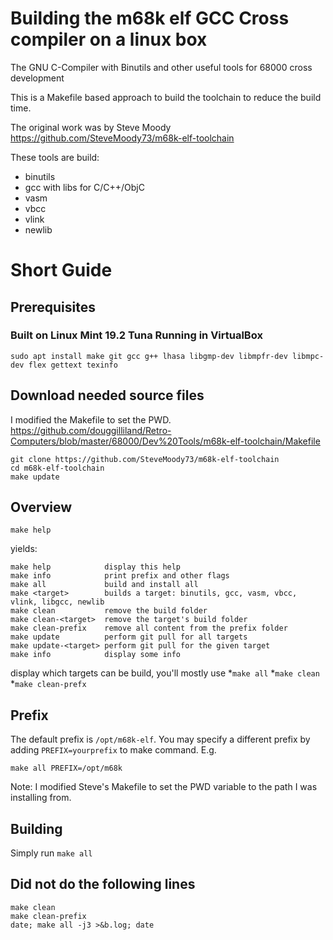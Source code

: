# Building the m68k elf GCC Cross compiler on a linux box
The GNU C-Compiler with Binutils and other useful tools for 68000 cross development

This is a Makefile based approach to build the toolchain to reduce the build time.

The original work was by Steve Moody https://github.com/SteveMoody73/m68k-elf-toolchain

These tools are build:
* binutils
* gcc with libs for C/C++/ObjC
* vasm
* vbcc
* vlink
* newlib


# Short Guide
## Prerequisites

### Built on Linux Mint 19.2 Tuna Running in VirtualBox
```
sudo apt install make git gcc g++ lhasa libgmp-dev libmpfr-dev libmpc-dev flex gettext texinfo
```

## Download needed source files

I modified the Makefile to set the PWD. https://github.com/douggilliland/Retro-Computers/blob/master/68000/Dev%20Tools/m68k-elf-toolchain/Makefile
```
git clone https://github.com/SteveMoody73/m68k-elf-toolchain
cd m68k-elf-toolchain
make update
```

## Overview
```
make help
```
yields:
```
make help            display this help
make info            print prefix and other flags
make all             build and install all
make <target>        builds a target: binutils, gcc, vasm, vbcc, vlink, libgcc, newlib
make clean           remove the build folder
make clean-<target>  remove the target's build folder
make clean-prefix    remove all content from the prefix folder
make update          perform git pull for all targets
make update-<target> perform git pull for the given target
make info            display some info

```
display which targets can be build, you'll mostly use
*`make all`
*`make clean`
*`make clean-prefx`
## Prefix
The default prefix is `/opt/m68k-elf`. You may specify a different prefix by adding `PREFIX=yourprefix` to make command. E.g.
```
make all PREFIX=/opt/m68k
```

Note: I modified Steve's Makefile to set the PWD variable to the path I was installing from.

## Building
Simply run `make all`

## Did not do the following lines
```
make clean
make clean-prefix
date; make all -j3 >&b.log; date
```
